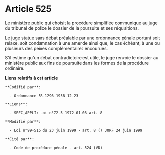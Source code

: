 # Article 525

Le ministère public qui choisit la procédure simplifiée communique au juge du tribunal de police le dossier de la poursuite
et ses réquisitions.

Le juge statue sans débat préalable par une ordonnance pénale portant soit relaxe, soit condamnation à une amende ainsi que,
le cas échéant, à une ou plusieurs des peines complémentaires encourues.

S'il estime qu'un débat contradictoire est utile, le juge renvoie le dossier au ministère public aux fins de poursuite dans
les formes de la procédure ordinaire.

**Liens relatifs à cet article**

	**Codifié par**:

	  - Ordonnance 58-1296 1958-12-23

	**Liens**:

	  - SPEC_APPLI: Loi n°72-5 1972-01-03 art. 8

	**Modifié par**:

	  - Loi n°99-515 du 23 juin 1999 - art. 8 () JORF 24 juin 1999

	**Cité par**:

	  - Code de procédure pénale - art. 524 (VD)
